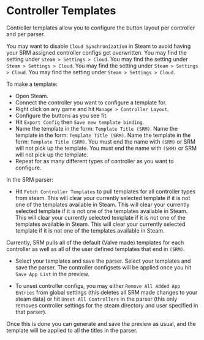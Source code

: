 # Controller Templates
Controller templates allow you to configure the button layout per controller and per parser.

You may want to disable `Cloud Synchronization` in Steam to avoid having your SRM assigned controller configs get overwritten. You may find the setting under `Steam > Settings > Cloud`. You may find the setting under `Steam > Settings > Cloud`. You may find the setting under `Steam > Settings > Cloud`. You may find the setting under `Steam > Settings > Cloud`.

To make a template:
* Open Steam.
* Connect the controller you want to configure a template for.
* Right click on any game and hit `Manage > Controller Layout`.
* Configure the buttons as you see fit.
* Hit `Export Config` then `Save new template binding`.
* Name the template in the form: `Template Title (SRM)`. Name the template in the form: `Template Title (SRM)`. Name the template in the form: `Template Title (SRM)`. You must end the name with `(SRM)` or SRM will not pick up the template. You must end the name with `(SRM)` or SRM will not pick up the template.
* Repeat for as many different types of controller as you want to configure.

In the SRM parser:
* Hit `Fetch Controller Templates` to pull templates for all controller types from steam. This will clear your currently selected template if it is not one of the templates available in Steam. This will clear your currently selected template if it is not one of the templates available in Steam. This will clear your currently selected template if it is not one of the templates available in Steam. This will clear your currently selected template if it is not one of the templates available in Steam.

Currently, SRM pulls all of the default (Valve made) templates for each controller as well as all of the user defined templates that end in `(SRM)`.

* Select your templates and save the parser. Select your templates and save the parser. The controller configsets will be applied once you hit `Save App List` in the preview.

* To unset controller configs, you may either `Remove All Added App Entries` from global settings (this deletes all SRM made changes to your steam data) or hit `Unset All Controllers` in the parser (this only removes controller settings for the steam directory and user specified in that parser).

Once this is done you can generate and save the preview as usual, and the template will be applied to all the titles in the parser.


